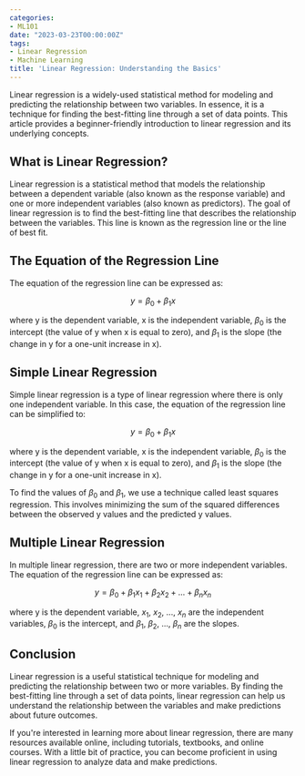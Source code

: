 ```yaml
---
categories:
- ML101
date: "2023-03-23T00:00:00Z"
tags:
- Linear Regression
- Machine Learning
title: 'Linear Regression: Understanding the Basics'
---
```


Linear regression is a widely-used statistical method for modeling and predicting the relationship between two variables. In essence, it is a technique for finding the best-fitting line through a set of data points. This article provides a beginner-friendly introduction to linear regression and its underlying concepts.

## What is Linear Regression?

Linear regression is a statistical method that models the relationship between a dependent variable (also known as the response variable) and one or more independent variables (also known as predictors). The goal of linear regression is to find the best-fitting line that describes the relationship between the variables. This line is known as the regression line or the line of best fit.

## The Equation of the Regression Line

The equation of the regression line can be expressed as:

$$y = \beta_0 + \beta_1x$$

where y is the dependent variable, x is the independent variable, $\beta_0$ is the intercept (the value of y when x is equal to zero), and $\beta_1$ is the slope (the change in y for a one-unit increase in x). 

## Simple Linear Regression

Simple linear regression is a type of linear regression where there is only one independent variable. In this case, the equation of the regression line can be simplified to:

$$y = \beta_0 + \beta_1x$$

where y is the dependent variable, x is the independent variable, $\beta_0$ is the intercept (the value of y when x is equal to zero), and $\beta_1$ is the slope (the change in y for a one-unit increase in x). 

To find the values of $\beta_0$ and $\beta_1$, we use a technique called least squares regression. This involves minimizing the sum of the squared differences between the observed y values and the predicted y values. 

## Multiple Linear Regression

In multiple linear regression, there are two or more independent variables. The equation of the regression line can be expressed as:

$$y = \beta_0 + \beta_1x_1 + \beta_2x_2 + ... + \beta_nx_n$$

where y is the dependent variable, $x_1$, $x_2$, ..., $x_n$ are the independent variables, $\beta_0$ is the intercept, and $\beta_1$, $\beta_2$, ..., $\beta_n$ are the slopes.

## Conclusion

Linear regression is a useful statistical technique for modeling and predicting the relationship between two or more variables. By finding the best-fitting line through a set of data points, linear regression can help us understand the relationship between the variables and make predictions about future outcomes.

If you're interested in learning more about linear regression, there are many resources available online, including tutorials, textbooks, and online courses. With a little bit of practice, you can become proficient in using linear regression to analyze data and make predictions.